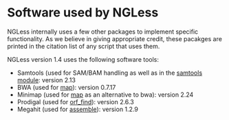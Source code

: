 # Software used by NGLess

NGLess internally uses a few other packages to implement specific
functionality. As we believe in giving appropriate credit, these pacakges are
printed in the citation list of any script that uses them.

NGLess version 1.4 uses the following software tools:

- Samtools (used for SAM/BAM handling as well as in the [samtools module](Modules.html): version 2.13
- BWA (used for [map](Functions.html#map)): version 0.7.17
- Minimap (used for [map](Functions.html#map) as an alternative to bwa): version 2.24
- Prodigal (used for [orf\_find](Functions.html#orf_find)): version 2.6.3
- Megahit (used for [assemble](Functions.html#assemble)): version 1.2.9
